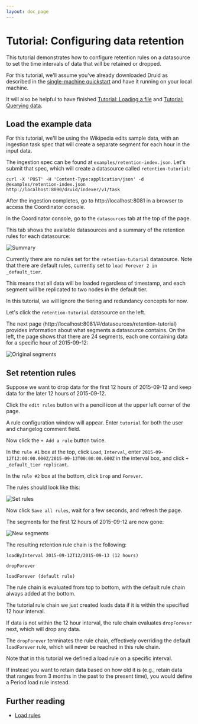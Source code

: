 ```yaml
---
layout: doc_page
---
```


# Tutorial: Configuring data retention

This tutorial demonstrates how to configure retention rules on a datasource to set the time intervals of data that will be retained or dropped.

For this tutorial, we'll assume you've already downloaded Druid as described in 
the [single-machine quickstart](index.html) and have it running on your local machine. 

It will also be helpful to have finished [Tutorial: Loading a file](/docs/VERSION/tutorials/tutorial-batch.html) and [Tutorial: Querying data](/docs/VERSION/tutorials/tutorial-query.html).

## Load the example data

For this tutorial, we'll be using the Wikipedia edits sample data, with an ingestion task spec that will create a separate segment for each hour in the input data.

The ingestion spec can be found at `examples/retention-index.json`. Let's submit that spec, which will create a datasource called `retention-tutorial`:

```
curl -X 'POST' -H 'Content-Type:application/json' -d @examples/retention-index.json http://localhost:8090/druid/indexer/v1/task
```

After the ingestion completes, go to http://localhost:8081 in a browser to access the Coordinator console.
 
In the Coordinator console, go to the `datasources` tab at the top of the page.

This tab shows the available datasources and a summary of the retention rules for each datasource:

![Summary](../tutorials/img/tutorial-retention-00.png "Summary")

Currently there are no rules set for the `retention-tutorial` datasource. Note that there are default rules, currently set to `load Forever 2 in _default_tier`. 

This means that all data will be loaded regardless of timestamp, and each segment will be replicated to two nodes in the default tier. 

In this tutorial, we will ignore the tiering and redundancy concepts for now.

Let's click the `retention-tutorial` datasource on the left. 

The next page (http://localhost:8081/#/datasources/retention-tutorial) provides information about what segments a datasource contains. On the left, the page shows that there are 24 segments, each one containing data for a specific hour of 2015-09-12:

![Original segments](../tutorials/img/tutorial-retention-01.png "Original segments")

## Set retention rules

Suppose we want to drop data for the first 12 hours of 2015-09-12 and keep data for the later 12 hours of 2015-09-12.

Click the `edit rules` button with a pencil icon at the upper left corner of the page.

A rule configuration window will appear. Enter `tutorial` for both the user and changelog comment field.

Now click the `+ Add a rule` button twice. 

In the `rule #1` box at the top, click `Load`, `Interval`, enter `2015-09-12T12:00:00.000Z/2015-09-13T00:00:00.000Z` in the interval box, and click `+ _default_tier replicant`.

In the `rule #2` box at the bottom, click `Drop` and `Forever`.

The rules should look like this:

![Set rules](../tutorials/img/tutorial-retention-02.png "Set rules")

Now click `Save all rules`, wait for a few seconds, and refresh the page. 

The segments for the first 12 hours of 2015-09-12 are now gone:

![New segments](../tutorials/img/tutorial-retention-03.png "New segments")

The resulting retention rule chain is the following:

```
loadByInterval 2015-09-12T12/2015-09-13 (12 hours)

dropForever

loadForever (default rule)
```

The rule chain is evaluated from top to bottom, with the default rule chain always added at the bottom.

The tutorial rule chain we just created loads data if it is within the specified 12 hour interval. 

If data is not within the 12 hour interval, the rule chain evaluates `dropForever` next, which will drop any data.

The `dropForever` terminates the rule chain, effectively overriding the default `loadForever` rule, which will never be reached in this rule chain.

Note that in this tutorial we defined a load rule on a specific interval. 

If instead you want to retain data based on how old it is (e.g., retain data that ranges from 3 months in the past to the present time), you would define a Period load rule instead.

## Further reading

* [Load rules](/docs/VERSION/operations/rule-configuration.html)
